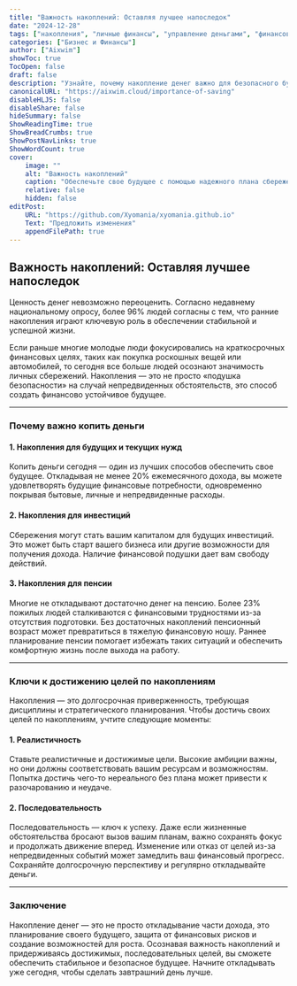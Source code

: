 ```yaml
---
title: "Важность накоплений: Оставляя лучшее напоследок"
date: "2024-12-28"
tags: ["накопления", "личные финансы", "управление деньгами", "финансовая стабильность"]
categories: ["Бизнес и Финансы"]
author: ["Aixwim"]
showToc: true
TocOpen: false
draft: false
description: "Узнайте, почему накопление денег важно для безопасного будущего, и как начать свой путь к финансовой стабильности."
canonicalURL: "https://aixwim.cloud/importance-of-saving"
disableHLJS: false
disableShare: false
hideSummary: false
ShowReadingTime: true
ShowBreadCrumbs: true
ShowPostNavLinks: true
ShowWordCount: true
cover:
    image: ""
    alt: "Важность накоплений"
    caption: "Обеспечьте свое будущее с помощью надежного плана сбережений."
    relative: false
    hidden: false
editPost:
    URL: "https://github.com/Xyomania/xyomania.github.io"
    Text: "Предложить изменения"
    appendFilePath: true
---
```


## Важность накоплений: Оставляя лучшее напоследок

Ценность денег невозможно переоценить. Согласно недавнему национальному опросу, более 96% людей согласны с тем, что ранние накопления играют ключевую роль в обеспечении стабильной и успешной жизни.

Если раньше многие молодые люди фокусировались на краткосрочных финансовых целях, таких как покупка роскошных вещей или автомобилей, то сегодня все больше людей осознают значимость личных сбережений. Накопления — это не просто «подушка безопасности» на случай непредвиденных обстоятельств, это способ создать финансово устойчивое будущее.

---

### **Почему важно копить деньги**

#### **1. Накопления для будущих и текущих нужд**  
Копить деньги сегодня — один из лучших способов обеспечить свое будущее. Откладывая не менее 20% ежемесячного дохода, вы можете удовлетворять будущие финансовые потребности, одновременно покрывая бытовые, личные и непредвиденные расходы.

#### **2. Накопления для инвестиций**  
Сбережения могут стать вашим капиталом для будущих инвестиций. Это может быть старт вашего бизнеса или другие возможности для получения дохода. Наличие финансовой подушки дает вам свободу действий.

#### **3. Накопления для пенсии**  
Многие не откладывают достаточно денег на пенсию. Более 23% пожилых людей сталкиваются с финансовыми трудностями из-за отсутствия подготовки. Без достаточных накоплений пенсионный возраст может превратиться в тяжелую финансовую ношу. Раннее планирование пенсии помогает избежать таких ситуаций и обеспечить комфортную жизнь после выхода на работу.

---

### **Ключи к достижению целей по накоплениям**

Накопления — это долгосрочная приверженность, требующая дисциплины и стратегического планирования. Чтобы достичь своих целей по накоплениям, учтите следующие моменты:

#### **1. Реалистичность**  
Ставьте реалистичные и достижимые цели. Высокие амбиции важны, но они должны соответствовать вашим ресурсам и возможностям. Попытка достичь чего-то нереального без плана может привести к разочарованию и неудаче.

#### **2. Последовательность**  
Последовательность — ключ к успеху. Даже если жизненные обстоятельства бросают вызов вашим планам, важно сохранять фокус и продолжать движение вперед. Изменение или отказ от целей из-за непредвиденных событий может замедлить ваш финансовый прогресс. Сохраняйте долгосрочную перспективу и регулярно откладывайте деньги.

---

### **Заключение**

Накопление денег — это не просто откладывание части дохода, это планирование своего будущего, защита от финансовых рисков и создание возможностей для роста. Осознавая важность накоплений и придерживаясь достижимых, последовательных целей, вы сможете обеспечить стабильное и безопасное будущее. Начните откладывать уже сегодня, чтобы сделать завтрашний день лучше.
